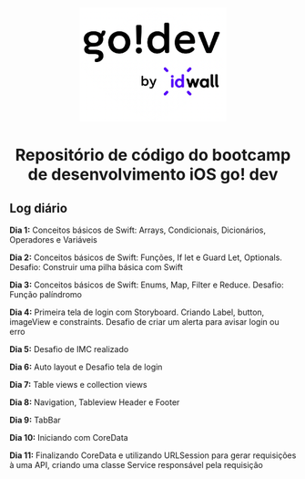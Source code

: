 <figure align="center">
  <img height="200px" src="images/logo_go_dev.png" alt="Go Dev Logo" />
</figure>

<h1 align="center">
Repositório de código do bootcamp de desenvolvimento iOS go! dev
</h1>

## Log diário

**Dia 1:** Conceitos básicos de Swift: Arrays, Condicionais, Dicionários, Operadores e Variáveis

**Dia 2:** Conceitos básicos de Swift: Funções, If let e Guard Let, Optionals. Desafio: Construir uma pilha básica com Swift

**Dia 3:** Conceitos básicos de Swift: Enums, Map, Filter e Reduce. Desafio: Função palíndromo

**Dia 4:** Primeira tela de login com Storyboard. Criando Label, button, imageView e constraints. Desafio de criar um alerta para avisar login ou erro

**Dia 5:** Desafio de IMC realizado

**Dia 6:** Auto layout e Desafio tela de login

**Dia 7:** Table views e collection views

**Dia 8:** Navigation, Tableview Header e Footer

**Dia 9:** TabBar

**Dia 10:** Iniciando com CoreData

**Dia 11:** Finalizando CoreData e utilizando URLSession para gerar requisições à uma API, criando uma classe Service responsável pela requisição